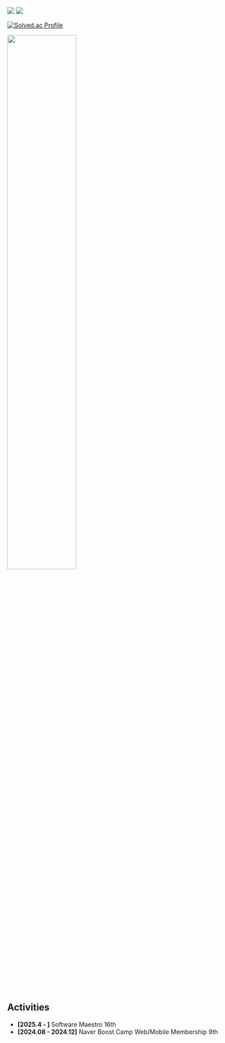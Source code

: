 <!--
**begong313/begong313** is a ✨ _special_ ✨ repository because its `README.md` (this file) appears on your GitHub profile.

Here are some ideas to get you started:

- 🔭 I’m currently working on ...
- 🌱 I’m currently learning ...
- 👯 I’m looking to collaborate on ...
- 🤔 I’m looking for help with ...
- 💬 Ask me about ...
- 📫 How to reach me: ...
- 😄 Pronouns: ...
- ⚡ Fun fact: ...
-->

<a href="https://www.instagram.com/nojongbin/" target="_blank"><img src="https://img.shields.io/badge/nojongbin-ffffff?style=for-the-badge&logo=Instagram&logoColor=E4405F"/></a>
<a href="https://begong313.tistory.com/" target="_blank"><img src="https://img.shields.io/badge/blog-E74C3C?style=for-the-badge&logo=tistory&logoColor=white"/></a>

[![Solved.ac Profile](http://mazassumnida.wtf/api/v2/generate_badge?boj=nobin313)](https://solved.ac/nobin313/)

<a href="https://github.com/anuraghazra/github-readme-stats">
  <img src="https://github-readme-stats.vercel.app/api?username=begong313&show_icons=true&theme=material-palenight&hide_border=true&bg_color=20232a&icon_color=58A6FF&text_color=fff&title_color=58A6FF&count_private=true" width=56% />
</a>

## Activities
- **[2025.4 - ]** Software Maestro 16th
- **[2024.08 - 2024.12]** Naver Boost Camp Web/Mobile Membership 9th
